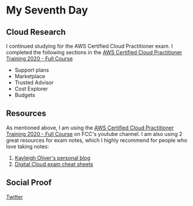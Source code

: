 # My Seventh Day

## Cloud Research
I continued studying for the AWS Certified Cloud Practitioner exam.
I completed the following sections in the [AWS Certified Cloud Practitioner Training 2020 - Full Course](https://youtu.be/3hLmDS179YE)
- Support plans
- Marketplace
- Trusted Advisor
- Cost Explorer
- Budgets

## Resources
As mentioned above, I am using the [AWS Certified Cloud Practitioner Training 2020 - Full Course](https://youtu.be/3hLmDS179YE) on FCC's youtube channel.
I am also using 2 great resources for exam notes, which I highly recommend for people who love taking notes:
1. [Kayleigh Oliver's personal blog](http://kayleigholiver.com/aws-cloud-practitioner-preparation-exam-notes/)
2. [Digital Cloud exam cheat sheets](https://digitalcloud.training/certification-training/aws-certified-cloud-practitioner/)


## Social Proof

[Twitter](https://twitter.com/ThisIsTeee/status/1308980625332994049?s=20)
